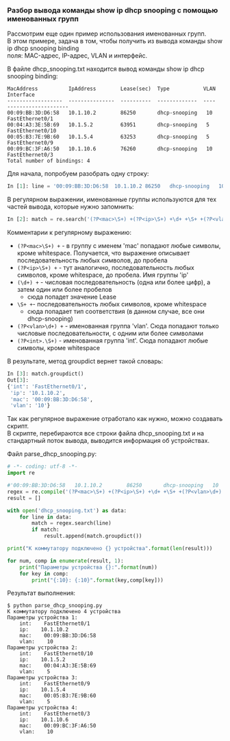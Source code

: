 ### Разбор вывода команды show ip dhcp snooping с помощью именованных групп

Рассмотрим еще один пример использования именованных групп.  
В этом примере, задача в том, чтобы получить из вывода команды show ip dhcp snooping binding  
поля: MAC-адрес, IP-адрес, VLAN и интерфейс.

В файле dhcp\_snooping.txt находится вывод команды show ip dhcp snooping binding:

```
MacAddress          IpAddress        Lease(sec)  Type           VLAN  Interface
------------------  ---------------  ----------  -------------  ----  --------------------
00:09:BB:3D:D6:58   10.1.10.2        86250       dhcp-snooping   10    FastEthernet0/1
00:04:A3:3E:5B:69   10.1.5.2         63951       dhcp-snooping   5     FastEthernet0/10
00:05:B3:7E:9B:60   10.1.5.4         63253       dhcp-snooping   5     FastEthernet0/9
00:09:BC:3F:A6:50   10.1.10.6        76260       dhcp-snooping   10    FastEthernet0/3
Total number of bindings: 4
```

Для начала, попробуем разобрать одну строку:

```python
In [1]: line = '00:09:BB:3D:D6:58  10.1.10.2 86250   dhcp-snooping   10  FastEthernet0/1'
```

В регулярном выражении, именованные группы используются для тех частей вывода, которые нужно запомнить:

```python
In [2]: match = re.search('(?P<mac>\S+) +(?P<ip>\S+) +\d+ +\S+ +(?P<vlan>\d+) +(?P<port>\S+)', line)
```

Комментарии к регулярному выражению:

* `(?P<mac>\S+) +` - в группу с именем 'mac' попадают любые символы, кроме whitespace. Получается, что выражение описывает последовательность любых символов, до пробела
* `(?P<ip>\S+) +` - тут аналогично, последовательность любых символов, кроме whitespace, до пробела. Имя группы 'ip'
* `(\d+) +` - числовая последовательность \(одна или более цифр\), а затем один или более пробелов
  * сюда попадет значение Lease
* `\S+ +`- последовательность любых символов, кроме whitespace
  * сюда попадает тип соответствия \(в данном случае, все они dhcp-snooping\)
* `(?P<vlan>\d+) +` - именованная группа 'vlan'. Сюда попадают только числовые последовательности, с одним или более символами
* `(?P<int>.\S+)` - именованная группа 'int'. Сюда попадают любые символы, кроме whitespace

В результате, метод groupdict вернет такой словарь:

```python
In [3]: match.groupdict()
Out[3]: 
{'int': 'FastEthernet0/1',
 'ip': '10.1.10.2',
 'mac': '00:09:BB:3D:D6:58',
 'vlan': '10'}
```

Так как регулярное выражение отработало как нужно, можно создавать скрипт.  
В скрипте, перебираются все строки файла dhcp\_snooping.txt и на стандартный поток вывода, выводится информация об устройствах.

Файл parse\_dhcp\_snooping.py:

```python
# -*- coding: utf-8 -*-
import re

#'00:09:BB:3D:D6:58   10.1.10.2        86250       dhcp-snooping   10    FastEthernet0/1'
regex = re.compile('(?P<mac>\S+) +(?P<ip>\S+) +\d+ +\S+ +(?P<vlan>\d+) +(?P<port>\S+)')
result = []

with open('dhcp_snooping.txt') as data:
    for line in data:
        match = regex.search(line)
        if match:
            result.append(match.groupdict())

print("К коммутатору подключено {} устройства".format(len(result)))

for num, comp in enumerate(result, 1):
    print("Параметры устройства {}:".format(num))
    for key in comp:
        print("{:10}: {:10}".format(key,comp[key]))

```

Результат выполнения:

```
$ python parse_dhcp_snooping.py
К коммутатору подключено 4 устройства
Параметры устройства 1:
    int:    FastEthernet0/1
    ip:    10.1.10.2
    mac:    00:09:BB:3D:D6:58
    vlan:    10
Параметры устройства 2:
    int:    FastEthernet0/10
    ip:    10.1.5.2
    mac:    00:04:A3:3E:5B:69
    vlan:    5
Параметры устройства 3:
    int:    FastEthernet0/9
    ip:    10.1.5.4
    mac:    00:05:B3:7E:9B:60
    vlan:    5
Параметры устройства 4:
    int:    FastEthernet0/3
    ip:    10.1.10.6
    mac:    00:09:BC:3F:A6:50
    vlan:    10
```



